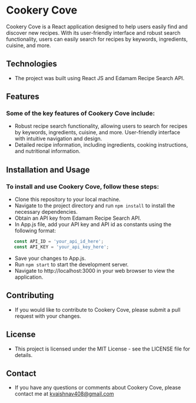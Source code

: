 # Cookery Cove

Cookery Cove is a React application designed to help users easily find and discover new recipes. With its user-friendly interface and robust search functionality, users can easily search for recipes by keywords, ingredients, cuisine, and more.

## Technologies
- The project was built using React JS and Edamam Recipe Search API.

## Features
### Some of the key features of Cookery Cove include:

- Robust recipe search functionality, allowing users to search for recipes by keywords, ingredients, cuisine, and more.
User-friendly interface with intuitive navigation and design.
- Detailed recipe information, including ingredients, cooking instructions, and nutritional information.

## Installation and Usage
### To install and use Cookery Cove, follow these steps:

- Clone this repository to your local machine.
- Navigate to the project directory and run `npm install` to install the necessary dependencies.
- Obtain an API key from Edamam Recipe Search API.
- In App.js file, add your API key and API id as constants using the following format:
```javascript
   const API_ID = 'your_api_id_here';
   const API_KEY = 'your_api_key_here';
 ```
- Save your changes to App.js.
- Run `npm start` to start the development server.
- Navigate to http://localhost:3000 in your web browser to view the application.

## Contributing
- If you would like to contribute to Cookery Cove, please submit a pull request with your changes.

## License
- This project is licensed under the MIT License - see the LICENSE file for details.

## Contact
- If you have any questions or comments about Cookery Cove, please contact me at kvaishnav408@gmail.com
